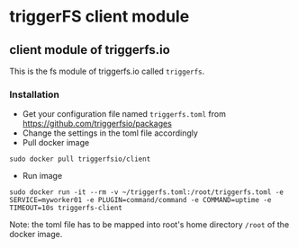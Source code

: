 # triggerFS client module

## client module of triggerfs.io
This is the fs module of triggerfs.io called `triggerfs`.

### Installation
* Get your configuration file named `triggerfs.toml` from https://github.com/triggerfsio/packages
* Change the settings in the toml file accordingly
* Pull docker image
```
sudo docker pull triggerfsio/client
```
* Run image
```
sudo docker run -it --rm -v ~/triggerfs.toml:/root/triggerfs.toml -e SERVICE=myworker01 -e PLUGIN=command/command -e COMMAND=uptime -e TIMEOUT=10s triggerfs-client
```

Note: the toml file has to be mapped into root's home directory `/root` of the docker image.
